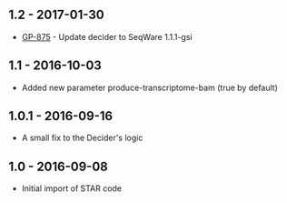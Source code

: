 ## 1.2 - 2017-01-30
- [GP-875](https://jira.oicr.on.ca/browse/GP-875) - Update decider to SeqWare 1.1.1-gsi
## 1.1   - 2016-10-03
- Added new parameter produce-transcriptome-bam (true by default)
## 1.0.1 - 2016-09-16
- A small fix to the Decider's logic
## 1.0   - 2016-09-08
- Initial import of STAR code

